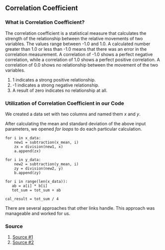 ## Correlation Coefficient

### What is Correlation Coefficient?

The correlation coefficient is a statistical measure that calculates the strength of the relationship between the relative movements of two variables. The values range between -1.0 and 1.0. A calculated number greater than 1.0 or less than -1.0 means that there was an error in the correlation measurement. A correlation of -1.0 shows a perfect negative correlation, while a correlation of 1.0 shows a perfect positive correlation. A correlation of 0.0 shows no relationship between the movement of the two variables.

1. 1 indicates a strong positive relationship.
2. -1 indicates a strong negative relationship.
3. A result of zero indicates no relationship at all.

### Utilization of Correlation Coefficient in our Code

We created a data set with two columns and named them *x* and *y*.

After calculating the mean and standard deviation of the above input parameters, we opened *for loops* to do each particular calculation.

    for i in x_data:
        new1 = subtraction(x_mean, i)
        zx = division(new1, x)
        a.append(zx)

    for i in y_data:
        new2 = subtraction(y_mean, i)
        zy = division(new2, y)
        b.append(zy)
        
    for i in range(len(x_data)):
       ab = a[i] * b[i]
       tot_sum = tot_sum + ab

    cal_result = tot_sum / 4
    
 There are several approaches that other links handle. This approach was manageable and worked for us. 

### Source
1. [Source #1](https://www.investopedia.com/terms/c/correlationcoefficient.asp)
2. [Source #2](https://www.statisticshowto.datasciencecentral.com/probability-and-statistics/correlation-coefficient-formula/)